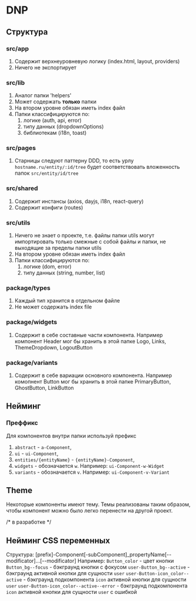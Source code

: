 # DNP

## Структура

### src/app

1. Содержит верхнеуровневую логику (index.html, layout, providers)
2. Ничего не экспортирует

### src/lib

1. Аналог папки 'helpers'
2. Может содержать **только** папки
3. На втором уровне обязан иметь index файл
4. Папки классифицируются по:
    1. логике (auth, api, error)
    2. типу данных (dropdownOptions)
    3. библиотекам (i18n, toast)

### src/pages

1. Старницы следуют паттерну DDD, то есть урлу `hostname.ru/entity/:id/tree` будет соответствовать вложенность папок `src/entity/id/tree`

### src/shared

1. Содержит инстансы (axios, dayjs, i18n, react-query)
2. Содержит конфиги (routes)

### src/utils

1. Ничего не знает о проекте, т.е. файлы папки utils могут импортировать только смежные с собой файлы и папки, не выходящие за пределы папки utils
2. На втором уровне обязан иметь index файл
3. Папки классифицируются по:
    1. логике (dom, error)
    2. типу данных (string, number, list)

### package/types

1. Каждый тип хранится в отдельном файле
2. Не может содержать index file

### package/widgets

1. Содержит в себе составные части компонента. Например компонент Header мог бы хранить в этой папке Logo, Links, ThemeDropdown, LogoutButton

### package/variants

1. Содержит в себе вариации основного компонента. Например комопнент Button мог бы хранить в этой папке PrimaryButton, GhostButton, LinkButton

## Нейминг

### Преффикс

Для компонентов внутри папки используй префикс
1. `abstract` - `a-Component`, 
2. `ui` - `ui-Component`, 
3. `entities/{entityName}` - `{entityName}-Component`, 
5. `widgets` - обозначается `w`. Например: `ui-Component-w-Widget`
6. `variants` - обозначается `v`. Например: `ui-Component-v-Variant`

## Theme

Некоторые компоненты имеют тему. Темы реализованы таким образом, чтобы компонент можно было легко перенести на другой проект.

/* в разработке */

## Нейминг CSS переменных

Структура: 
[prefix]-Component[-subComponent]_propertyName[--modificator]...[--modificator]
Например:
`Button_color` - цвет кнопки
`Button_bg--focus` - бэкграунд кнопки с фокусом
`user-Button_bg--active` - бэкграунд активной кнопки для сущности `user`
`user-Button-icon_color--active` - бэкграунд подкомпонента `icon` активной кнопки для сущности `user`
`user-Button-icon_color--active--error` - бэкграунд подкомпонента `icon` активной кнопки для сущности `user` c ошибкой
